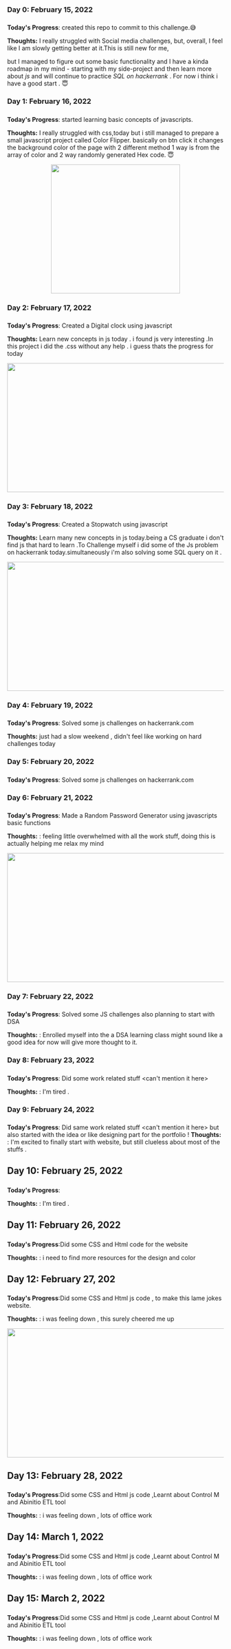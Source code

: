 ### Day 0: February 15, 2022 
##### 

**Today's Progress**: created this repo to commit to this challenge.:sweat_smile:

**Thoughts:** I really struggled with Social media challenges, but, overall, I feel like I am slowly getting better at it.This is still new for me,



but I managed to figure out some basic functionality and I have a kinda roadmap in my mind - starting with my side-project and then learn more about 
*js* and will continue to practice *SQL on hackerrank* . For now i think i have a good start .	:innocent:


### Day 1: February 16, 2022 
##### 

**Today's Progress**: started learning basic concepts of javascripts.

**Thoughts:** I really struggled with css,today but i still managed to prepare a small javascript project called Color Flipper. basically on btn click it changes the background color of the page with 2 different method 1 way is from the array of color and 2 way randomly generated Hex code.	:innocent:
<p align="center">
<img src="https://user-images.githubusercontent.com/45056329/154337634-66562a24-84a7-4f2e-9dcb-8d52fc16398c.gif" width="300" height="300" align="center"/>
</p>


### Day 2: February 17, 2022 
##### 

**Today's Progress**: Created a Digital clock using javascript

**Thoughts:** Learn new concepts in js today . i found js very interesting .In this project i did the .css without any help . i guess thats the progress for today
<p align="center">
<img src="https://user-images.githubusercontent.com/45056329/154523539-392082af-dc68-48bc-a6c2-7ce743d9a51f.gif" width="600" height="300" align="center"/>
</p>

### Day 3: February 18, 2022 
##### 

**Today's Progress**: Created a Stopwatch using javascript

**Thoughts:** Learn many new concepts in js today.being a CS graduate i don't find js that hard to learn .To Challenge myself i did some of the Js problem on hackerrank today.simultaneously i'm also solving some SQL query on it .  
<p align="center">
<img src="https://user-images.githubusercontent.com/45056329/154705753-cbb8b066-afdf-41b6-8c62-eb0423636d58.gif" width="600" height="300" align="center"/>
</p>



### Day 4: February 19, 2022 
##### 

**Today's Progress**: Solved some js challenges on hackerrank.com

**Thoughts:** just had a slow weekend , didn't feel like working on hard challenges today 


### Day 5: February 20, 2022 
##### 

**Today's Progress**: Solved some js challenges on hackerrank.com


### Day 6: February 21, 2022 
##### 

**Today's Progress**: Made a Random Password Generator using javascripts basic functions

**Thoughts:** : feeling little overwhelmed with all the work stuff, doing this is actually helping me relax my mind 

<p align="center">
<img src="https://user-images.githubusercontent.com/45056329/154986336-8635a785-5275-45a9-8813-3b89f81744f8.gif" width="600" height="300" align="center"/>
</p>

### Day 7: February 22, 2022 
##### 

**Today's Progress**: Solved some JS challenges also planning to start with DSA 

**Thoughts:** : Enrolled myself into the a DSA learning class might sound like a good idea for now will give more thought to it.

### Day 8: February 23, 2022 
##### 

**Today's Progress**: Did some work related stuff <can't mention it here>

**Thoughts:** : I'm tired .

### Day 9: February 24, 2022 
##### 

**Today's Progress**: Did same work related stuff <can't mention it here> but also started with the idea or like designing part for the portfolio
!
**Thoughts:** : I'm excited to finally start with website, but still clueless about most of the stuffs .

## Day 10: February 25, 2022 

##### 

**Today's Progress**:

**Thoughts:** : I'm tired .

## Day 11: February 26, 2022 

##### 

**Today's Progress**:Did some CSS and Html code for the website 

**Thoughts:** : i need to find more resources for the design and color

## Day 12: February 27, 202

##### 

**Today's Progress**:Did some CSS and Html js code , to make this lame jokes website.

**Thoughts:** : i was feeling down , this surely cheered me up 

<p align="center">
<img src="https://user-images.githubusercontent.com/45056329/155893798-714c6a11-b4aa-437a-9ca3-1ec30e7fd1e1.gif" width="600" height="300" align="center"/>
</p>


## Day 13: February 28, 2022 

##### 

**Today's Progress**:Did some CSS and Html js code ,Learnt about Control M and Abinitio ETL tool 

**Thoughts:** : i was feeling down , lots of office work 


## Day 14: March 1, 2022 

##### 

**Today's Progress**:Did some CSS and Html js code ,Learnt about Control M and Abinitio ETL tool 

**Thoughts:** : i was feeling down , lots of office work 


## Day 15: March 2, 2022 

##### 

**Today's Progress**:Did some CSS and Html js code ,Learnt about Control M and Abinitio ETL tool 

**Thoughts:** : i was feeling down , lots of office work 




